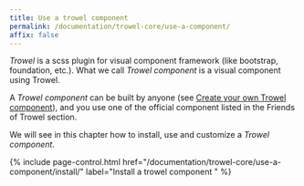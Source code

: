 ```yaml
---
title: Use a trowel component
permalink: /documentation/trowel-core/use-a-component/
affix: false
---
```


*Trowel* is a scss plugin for visual component framework (like bootstrap, foundation, etc.). What we call *Trowel component* is a visual component using Trowel.

A *Trowel component* can be built by anyone (see [Create your own Trowel component](/documentation/trowel-core/create-a-component/)), and you use one of the official component listed in the Friends of Trowel section.

We will see in this chapter how to install, use and customize a *Trowel component*.

{% include page-control.html href="/documentation/trowel-core/use-a-component/install/" label="Install a trowel component
" %}
